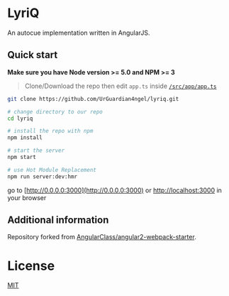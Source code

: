 # LyriQ

An autocue implementation written in AngularJS.

## Quick start
**Make sure you have Node version >= 5.0 and NPM >= 3**
> Clone/Download the repo then edit `app.ts` inside [`/src/app/app.ts`](/src/app/app.ts)

```bash
git clone https://github.com/UrGuardian4ngel/lyriq.git

# change directory to our repo
cd lyriq

# install the repo with npm
npm install

# start the server
npm start

# use Hot Module Replacement
npm run server:dev:hmr
```
go to [http://0.0.0.0:3000](http://0.0.0.0:3000) or [http://localhost:3000](http://localhost:3000) in your browser


## Additional information

Repository forked from [AngularClass/angular2-webpack-starter](https://github.com/AngularClass/angular2-webpack-starter).


# License
 [MIT](/LICENSE)
